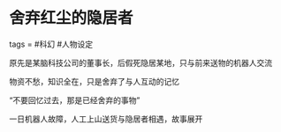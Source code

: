 # 舍弃红尘的隐居者
tags = #科幻 #人物设定

原先是某脑科技公司的董事长，后假死隐居某地，只与前来送物的机器人交流

物资不愁，知识全在，只是舍弃了与人互动的记忆

“不要回忆过去，那是已经舍弃的事物”

一日机器人故障，人工上山送货与隐居者相遇，故事展开

